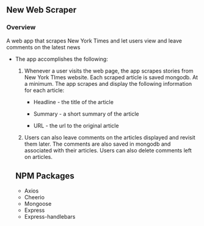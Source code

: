 ## New Web Scraper

### Overview

A web app that scrapes New York Times and let users view and leave comments on the latest news

* The app accomplishes the following:

  1. Whenever a user visits the web page, the app scrapes stories from New York TImes website. Each scraped article is saved mongodb. At a minimum. The app scrapes and display the following information for each article:

     * Headline - the title of the article

     * Summary - a short summary of the article

     * URL - the url to the original article

  2. Users can also leave comments on the articles displayed and revisit them later. The comments are also saved in mongodb and associated with their articles. Users can also delete comments left on articles.

  ## NPM Packages
    * Axios
    * Cheerio
    * Mongoose 
    * Express
    * Express-handlebars